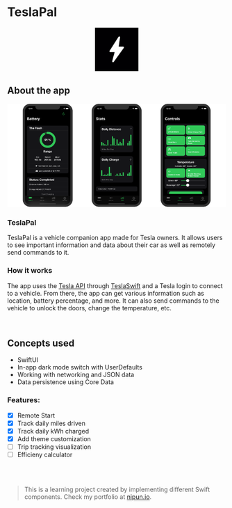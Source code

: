 # TeslaPal

<p align="center">
<img src="Images/TeslaPalIcon.png" width="100" height="100">
</p>

## About the app

<p align="center">
<img src="Images/Screenshots.png">
</p>

### TeslaPal

TeslaPal is a vehicle companion app made for Tesla owners. It allows users to see important information and data about their car as well as remotely send commands to it.

### How it works

The app uses the [Tesla API](https://tesla-api.timdorr.com/) through [TeslaSwift](https://github.com/jonasman/TeslaSwift) and a Tesla login to connect to a vehicle. From there, the app can get various information such as location, battery percentage, and more. It can also send commands to the vehicle to unlock the doors, change the temperature, etc.


<br />

## Concepts used

* SwiftUI
* In-app dark mode switch with UserDefaults
* Working with networking and JSON data
* Data persistence using Core Data

### Features:

- [x] Remote Start
- [x] Track daily miles driven
- [x] Track daily kWh charged
- [x] Add theme customization
- [ ] Trip tracking visualization 
- [ ] Efficieny calculator

<br />
<br />

>This is a learning project created by implementing different Swift components. Check my portfolio at [nipun.io](https://nipun.io).

<br />
